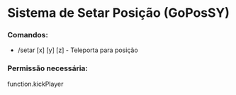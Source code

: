 # Sistema de Setar Posição (GoPosSY)

### Comandos:
+ /setar [x] [y] [z] - Teleporta para posição

### Permissão necessária:
function.kickPlayer
